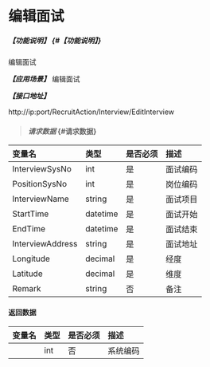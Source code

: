 # 编辑面试
##### _【功能说明】_ {#【功能说明】}

编辑面试


_**【应用场景】**_
编辑面试


_**【接口地址】**_

http://ip:port/RecruitAction/Interview/EditInterview

> #### _请求数据_ {#请求数据}

| 变量名 | 类型 | 是否必须 | 描述 |
| :--- | :--- | :--- | :--- |
| InterviewSysNo| int | 是 | 面试编码 |
| PositionSysNo| int | 是 | 岗位编码 |
| InterviewName| string| 是 |面试项目|
| StartTime| datetime| 是 |面试开始 |
| EndTime| datetime| 是 |面试结束|
| InterviewAddress| string| 是 |面试地址 |
| Longitude| decimal| 是 |经度|
| Latitude| decimal| 是 |维度|
| Remark| string| 否 |备注|





#### 返回数据

| 变量名 | 类型 | 是否必须 | 描述 |
| :--- | :--- | :--- | :--- |
| | int | 否 | 系统编码 |








